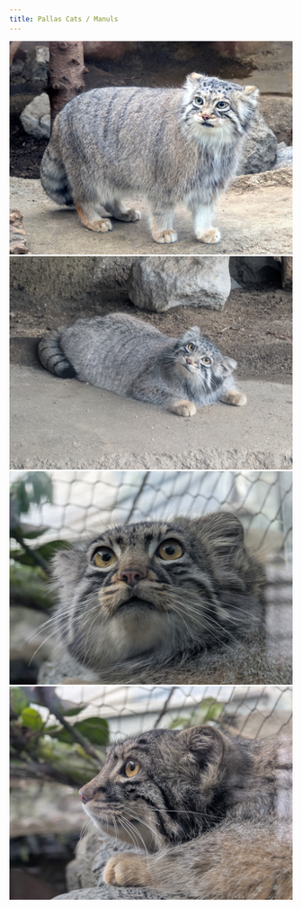 ```yaml
---
title: Pallas Cats / Manuls
---
```


![Manul](manuls/manul0.jpg)
![Manul](manuls/manul1.jpg)
![Manul](manuls/manul2.jpg)
![Manul](manuls/manul3.jpg)
